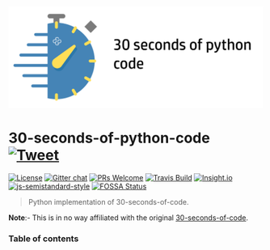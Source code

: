 ![Logo](/icon.png)

# 30-seconds-of-python-code [![Tweet](http://jpillora.com/github-twitter-button/img/tweet.png)](http://www.twitter.com/share?text=%2330secondsofcode+30-seconds-of-python-code+-+Python+Implementation+of+30+seconds+of+code%0Ahttps://github.com/kriadmin/30-seconds-of-python-code&url=a")
[![License](https://img.shields.io/aur/license/yaourt.svg)](https://github.com/kriadmin/30-seconds-of-python-code/blob/master/LICENSE) [![Gitter chat](https://img.shields.io/badge/chat-on%20gitter-4FB999.svg)](https://gitter.im/30-seconds-of-python-code/Lobby) [![PRs Welcome](https://img.shields.io/badge/PRs-welcome-brightgreen.svg)](http://makeapullrequest.com) [![Travis Build](https://travis-ci.org/kriadmin/30-seconds-of-python-code.svg?branch=master)](https://travis-ci.org/kriadmin/30-seconds-of-python-code) [![Insight.io](https://img.shields.io/badge/insight.io-Ready-brightgreen.svg)](https://insight.io/github.com/kriadmin/30-seconds-of-python-code/tree/master/?source=0) [![js-semistandard-style](https://img.shields.io/badge/code%20style-semistandard-brightgreen.svg)](https://github.com/Flet/semistandard)
[![FOSSA Status](https://app.fossa.io/api/projects/git%2Bgithub.com%2Fkriadmin%2F30-seconds-of-python-code.svg?type=shield)](https://app.fossa.io/projects/git%2Bgithub.com%2Fkriadmin%2F30-seconds-of-python-code?ref=badge_shield)

>Python implementation of 30-seconds-of-code.

**Note**:- This is in no way affiliated with the original [30-seconds-of-code](https://github.com/Chalarangelo/30-seconds-of-code/).

### Table of contents
